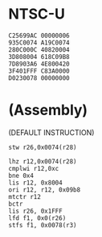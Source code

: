 # NTSC-U
```
C25699AC 00000006
935C0074 A19C0074
280C000C 40820004
3D808004 618C09B8
7D8903A6 4E800420
3F401FFF C83A0000
D0230078 00000000 
```
# (Assembly)
(DEFAULT INSTRUCTION)
```
stw r26,0x0074(r28) 
```
```
lhz r12,0x0074(r28)
cmplwi r12,0xc
bne 0x4
lis r12, 0x8004
ori r12, r12, 0x09b8
mtctr r12
bctr 
lis r26, 0x1FFF
lfd f1, 0x0(r26)
stfs f1, 0x0078(r3)
```
